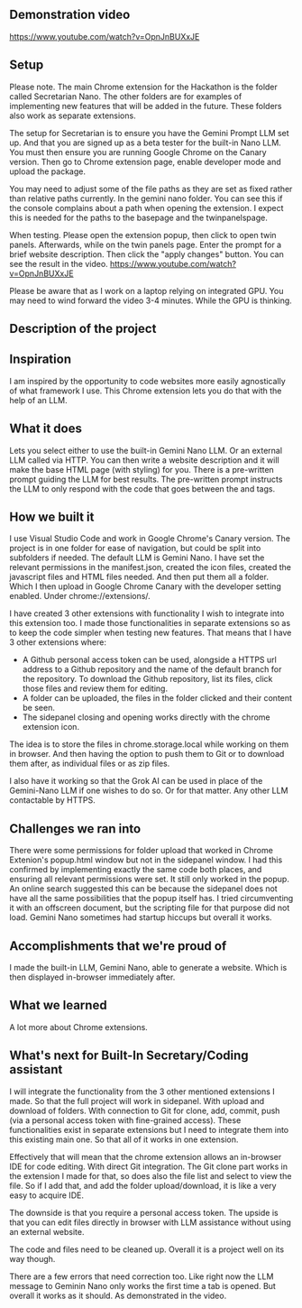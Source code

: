 ## Demonstration video
https://www.youtube.com/watch?v=OpnJnBUXxJE

## Setup
Please note. The main Chrome extension for the Hackathon is the folder called Secretarian Nano. The other folders are for examples of implementing new features that will be added in the future. 
These folders also work as separate extensions.

The setup for Secretarian is to ensure you have the Gemini Prompt LLM set up. And that you are signed up as a beta tester for the built-in Nano LLM.
You must then ensure you are running Google Chrome on the Canary version. Then go to Chrome extension page, enable developer mode and upload the package.

You may need to adjust some of the file paths as they are set as fixed rather than relative paths currently. In the gemini nano folder. 
You can see this if the console complains about a path when opening the extension.
I expect this is needed for the paths to the basepage and the twinpanelspage.

When testing. Please open the extension popup, then click to open twin panels. Afterwards, while on the twin panels page. Enter the prompt for a brief website description.
Then click the "apply changes" button. You can see the result in the video. https://www.youtube.com/watch?v=OpnJnBUXxJE

Please be aware that as I work on a laptop relying on integrated GPU. You may need to wind forward the video 3-4 minutes. While the GPU is thinking.

## Description of the project

## Inspiration
I am inspired by the opportunity to code websites more easily agnostically of what framework I use. This Chrome extension lets you do that with the help of an LLM.
## What it does
Lets you select either to use the built-in Gemini Nano LLM. Or an external LLM called via HTTP. You can then write a website description and it will make the base HTML page (with styling) for you. There is a pre-written prompt guiding the LLM for best results. The pre-written prompt instructs the LLM to only respond with the code that goes between the <html> and </html> tags.
## How we built it
I use Visual Studio Code and work in Google Chrome's Canary version. The project is in one folder for ease of navigation, but could be split into subfolders if needed. The default LLM is Gemini Nano. I have set the relevant permissions in the manifest.json, created the icon files, created the javascript files and HTML files needed. And then put them all a folder. Which I then upload in Google Chrome Canary with the developer setting enabled. Under chrome://extensions/.

I have created 3 other extensions with functionality I wish to integrate into this extension too. I made those functionalities in separate extensions so as to keep the code simpler when testing new features. That means that I have 3 other extensions where:
+ A Github personal access token can be used, alongside a HTTPS url address to a Github repository and the name of the default branch for the repository. To download the Github repository, list its files, click those files and review them for editing.
+ A folder can be uploaded, the files in the folder clicked and their content be seen.
+ The sidepanel closing and opening works directly with the chrome extension icon.

The idea is to store the files in chrome.storage.local while working on them in browser. And then having the option to push them to Git or to download them after, as individual files or as zip files.

I also have it working so that the Grok AI can be used in place of the Gemini-Nano LLM if one wishes to do so. Or for that matter. Any other LLM contactable by HTTPS.
## Challenges we ran into
There were some permissions for folder upload that worked in Chrome Extenion's popup.html window but not in the sidepanel window. I had this confirmed by implementing exactly the same code both places, and ensuring all relevant permissions were set. It still only worked in the popup. An online search suggested this can be because the sidepanel does not have all the same possibilities that the popup itself has. I tried circumventing it with an offscreen document, but the scripting file for that purpose did not load. Gemini Nano sometimes had startup hiccups but overall it works.
## Accomplishments that we're proud of
I made the built-in LLM, Gemini Nano, able to generate a website. Which is then displayed in-browser immediately after. 
## What we learned
A lot more about Chrome extensions.
## What's next for Built-In Secretary/Coding assistant
I will integrate the functionality from the 3 other mentioned extensions I made. So that the full project will work in sidepanel. With upload and download of folders. With connection to Git for clone, add, commit, push (via a personal access token with fine-grained access). These functionalities exist in separate extensions but I need to integrate them into this existing main one. So that all of it works in one extension.

Effectively that will mean that the chrome extension allows an in-browser IDE for code editing. With direct Git integration. The Git clone part works in the extension I made for that, so does also the file list and select to view the file. So if I add that, and add the folder upload/download, it is like a very easy to acquire IDE.

The downside is that you require a personal access token. The upside is that you can edit files directly in browser with LLM assistance without using an external website.

The code and files need to be cleaned up. Overall it is a project well on its way though.

There are a few errors that need correction too. Like right now the LLM message to Geminin Nano only works the first time a tab is opened. But overall it works as it should. As demonstrated in the video.

